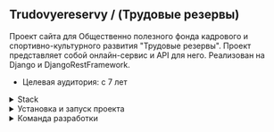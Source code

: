 ## Trudovyereservy / (Трудовые резервы)

Проект сайта для Общественно полезного фонда кадрового и спортивно-культурного развития "Трудовые резервы".
Проект представляет собой онлайн-сервис и API для него.
Реализован на Django и DjangoRestFramework.

- Целевая аудитория: c 7 лет

<details>
<summary>Stack</summary>

- Python 3.11
- Django 4.2.7
- DRF 3.14.0
- Docker
- Docker-Compose

</details>

<details>
<summary>Установка и запуск проекта</summary>

* Клонировать репозиторий и перейти в него в командной строке:
```
git clone https://github.com/vikkilat/talent_reserves.git
```

* В корне проекта создать файл .env и скопировать туда данные из файла .env.local

* Запустить Докер:
```
docker-compose up -d --build
```

* Документация к API доступна по ссылке:
```
http://127.0.0.1:8000/doc/
```

</details>

<details>
<summary>Команда разработки</summary>

Тимлид:

- [Кирилл Лесников](https://github.com/lekirill)

Разработчики:

- [Вероника Лаптева](https://github.com/VeronikaLapteva)
- [Виктория Латышева](https://github.com/vikkilat)
- [Всеволод Зайковский](https://github.com/4lk4st)


</details>
